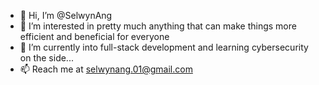 - 👋 Hi, I’m @SelwynAng
- 👀 I’m interested in pretty much anything that can make things more efficient and beneficial for everyone
- 🌱 I’m currently into full-stack development and learning cybersecurity on the side...
- 📫 Reach me at selwynang.01@gmail.com

<!---
SelwynAng/SelwynAng is a ✨ special ✨ repository because its `README.md` (this file) appears on your GitHub profile.
You can click the Preview link to take a look at your changes.
--->
